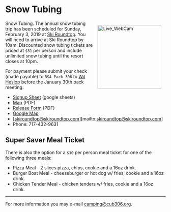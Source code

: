 # Snow Tubing #

<style>
img[alt="Live_WebCam"]{float:right;padding:1em;width:200px;}
</style>

![Live_WebCam][live_cam]

Snow Tubing. The annual snow tubing trip has been scheduled for Sunday, February 3, 2019 at [Ski Roundtop](roundtop_web).  You will need to arrive at Ski Roundtop by 10am. Discounted snow tubing tickets are priced at `$31` per person and include unlimited snow tubing until the resort closes at 10pm.

For payment please submit your check (made payable) to `BSA Pack 306` to [Wil Heslop](mailto:camping@306.org) before the January 30th pack meeting.	

* [Signup Sheet][signup] (google sheets)
* [Map][pdf_map] (PDF)
* [Release Form][release_form] (PDF)
* [Google Map][google_map]
* [skiroundtop@skiroundtop.com][mailto:skiroundtop@skiroundtop.com]
* Phone: 717-432-9631

## Super Saver Meal Ticket ##
There is also the option for a `$10` per person meal ticket for one of the following three meals:

* Pizza Meal - 2 slices pizza, chips, cookie and a 16oz drink. 
* Burger Boat Meal - cheeseburger or hot dog w/ fries, cookie and a 16oz drink.
* Chicken Tender Meal - chicken tenders w/ fries, cookie and a 16oz drink.  

----

For more information you may e-mail camping@cub306.org.

[signup]: https://docs.google.com/spreadsheets/d/1mbPPm1qOfkD8pnKvjDAMTxh-CCwzPXLn2k-dYE0mZyo "Signup sheet"
[pdf_map]: RoundtopMap.pdf "A PDF Map"
[release_form]: RoundtopRelease.pdf "Release Form"
[roundtop_web]: http://www.skiroundtop.com "Roundtop Web Site"
[live_cam]: http://72.13.111.134/skiroundtop/webcams/mm_bottom.jpg
[google_map]: https://www.google.com/maps/place/925+Roundtop+Rd,+Lewisberry,+PA+17339